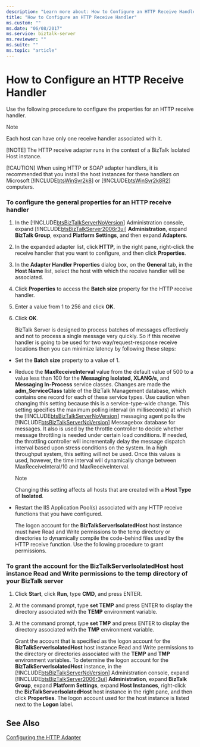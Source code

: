 ```yaml
---
description: "Learn more about: How to Configure an HTTP Receive Handler"
title: "How to Configure an HTTP Receive Handler"
ms.custom: ""
ms.date: "06/08/2017"
ms.service: biztalk-server
ms.reviewer: ""
ms.suite: ""
ms.topic: "article"
---
```

# How to Configure an HTTP Receive Handler
Use the following procedure to configure the properties for an HTTP receive handler.  
  
> [!NOTE]
>  Each host can have only one receive handler associated with it.  
> 
> [!NOTE]
>  The HTTP receive adapter runs in the context of a BizTalk Isolated Host instance.  
> 
> [!CAUTION]
>  When using HTTP or SOAP adapter handlers, it is recommended that you install the host instances for these handlers on Microsoft [!INCLUDE[btsWinSvr2k8](../includes/btswinsvr2k8-md.md)] or [!INCLUDE[btsWinSvr2k8R2](../includes/btswinsvr2k8r2-md.md)] computers.  
  
### To configure the general properties for an HTTP receive handler  
  
1. In the [!INCLUDE[btsBizTalkServerNoVersion](../includes/btsbiztalkservernoversion-md.md)] Administration console, expand [!INCLUDE[btsBizTalkServer2006r3ui](../includes/btsbiztalkserver2006r3ui-md.md)] **Administration**, expand **BizTalk Group**, expand **Platform Settings**, and then expand **Adapters**.  
  
2. In the expanded adapter list, click **HTTP,** in the right pane, right-click the receive handler that you want to configure, and then click **Properties**.  
  
3. In the **Adapter Handler Properties** dialog box, on the **General** tab, in the **Host Name** list, select the host with which the receive handler will be associated.  
  
4. Click **Properties** to access the **Batch size** property for the HTTP receive handler.  
  
5. Enter a value from 1 to 256 and click **OK**.  
  
6. Click **OK**.  
  
   BizTalk Server is designed to process batches of messages effectively and not to process a single message very quickly. So if this receive handler is going to be used for two way/request-response receive locations then you can minimize latency by following these steps:  
  
- Set the **Batch size** property to a value of 1.  
  
- Reduce the **MaxReceiveInterval** value from the default value of 500 to a value less than 100 for the **Messaging Isolated, XLANG/s,** and **Messaging In-Process** service classes.  Changes are made the **adm_ServiceClass** table of the BizTalk Management database, which contains one record for each of these service types.  Use caution when changing this setting because this is a service-type-wide change. This setting specifies the maximum polling interval (in milliseconds) at which the [!INCLUDE[btsBizTalkServerNoVersion](../includes/btsbiztalkservernoversion-md.md)] messaging agent polls the [!INCLUDE[btsBizTalkServerNoVersion](../includes/btsbiztalkservernoversion-md.md)] Messagebox database for messages.  It also is used by the throttle controller to decide whether message throttling is needed under certain load conditions. If needed, the throttling controller will incrementally delay the message dispatch interval based upon stress conditions on the system. In a high throughput system, this setting will not be used.  Once this values is used, however, the time interval will dynamically change between MaxReceiveInteral/10 and MaxReceiveInterval.  
  
  > [!NOTE]
  >  Changing this setting affects all hosts that are created with a **Host Type** of **Isolated**.  
  
- Restart the IIS Application Pool(s) associated with any HTTP receive functions that you have configured.  
  
  The logon account for the **BizTalkServerIsolatedHost** host instance must have Read and Write permissions to the temp directory or directories to dynamically compile the code-behind files used by the HTTP receive function. Use the following procedure to grant permissions.  
  
### To grant the account for the BizTalkServerIsolatedHost host instance Read and Write permissions to the temp directory of your BizTalk server  
  
1. Click **Start**, click **Run**, type **CMD**, and press ENTER.  
  
2. At the command prompt, type **set TEMP** and press ENTER to display the directory associated with the **TEMP** environment variable.  
  
3. At the command prompt, type **set TMP** and press ENTER to display the directory associated with the **TMP** environment variable.  
  
   Grant the account that is specified as the logon account for the **BizTalkServerIsolatedHost** host instance Read and Write permissions to the directory or directories associated with the **TEMP** and **TMP** environment variables. To determine the logon account for the **BizTalkServerIsolatedHost** instance, in the [!INCLUDE[btsBizTalkServerNoVersion](../includes/btsbiztalkservernoversion-md.md)] Administration console, expand [!INCLUDE[btsBizTalkServer2006r3ui](../includes/btsbiztalkserver2006r3ui-md.md)] **Administration**, expand **BizTalk Group**, expand **Platform Settings**, expand **Host Instances**, right-click the **BizTalkServerIsolatedHost** host instance in the right pane, and then click **Properties**. The logon account used for the host instance is listed next to the **Logon** label.  
  
## See Also  
 [Configuring the HTTP Adapter](../core/configuring-the-http-adapter.md)

